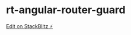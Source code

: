 # rt-angular-router-guard

[Edit on StackBlitz ⚡️](https://stackblitz.com/edit/rt-angular-router-guard)